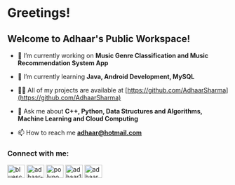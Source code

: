 <h1 align="left">Greetings!</h1>
<h2 align="left">Welcome to Adhaar's Public Workspace!</h2>

- 🔭 I’m currently working on **Music Genre Classification and Music Recommendation System App**

- 🌱 I’m currently learning **Java, Android Development, MySQL**

- 👨‍💻 All of my projects are available at [https://github.com/AdhaarSharma](https://github.com/AdhaarSharma)

- 💬 Ask me about **C++, Python, Data Structures and Algorithms, Machine Learning and Cloud Computing**

- 📫 How to reach me **adhaar@hotmail.com**

<h3 align="left">Connect with me:</h3>
<p align="left">
<a href="https://twitter.com/blueschizoid" target="blank"><img align="center" src="https://raw.githubusercontent.com/rahuldkjain/github-profile-readme-generator/master/src/images/icons/Social/twitter.svg" alt="blueschizoid" height="30" width="40" /></a>
<a href="https://linkedin.com/in/adhaar-sharma" target="blank"><img align="center" src="https://raw.githubusercontent.com/rahuldkjain/github-profile-readme-generator/master/src/images/icons/Social/linked-in-alt.svg" alt="adhaar-sharma" height="30" width="40" /></a>
<a href="https://instagram.com/polynogram" target="blank"><img align="center" src="https://raw.githubusercontent.com/rahuldkjain/github-profile-readme-generator/master/src/images/icons/Social/instagram.svg" alt="polynogram" height="30" width="40" /></a>
<a href="https://www.hackerrank.com/adhaar1" target="blank"><img align="center" src="https://raw.githubusercontent.com/rahuldkjain/github-profile-readme-generator/master/src/images/icons/Social/hackerrank.svg" alt="adhaar1" height="30" width="40" /></a>
<a href="https://www.leetcode.com/adhaar" target="blank"><img align="center" src="https://raw.githubusercontent.com/rahuldkjain/github-profile-readme-generator/master/src/images/icons/Social/leet-code.svg" alt="adhaar" height="30" width="40" /></a>
</p>

